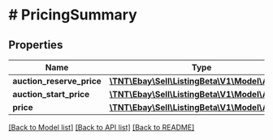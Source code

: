 # # PricingSummary

## Properties

Name | Type | Description | Notes
------------ | ------------- | ------------- | -------------
**auction_reserve_price** | [**\TNT\Ebay\Sell\ListingBeta\V1\Model\Amount**](Amount.md) |  | [optional]
**auction_start_price** | [**\TNT\Ebay\Sell\ListingBeta\V1\Model\Amount**](Amount.md) |  | [optional]
**price** | [**\TNT\Ebay\Sell\ListingBeta\V1\Model\Amount**](Amount.md) |  | [optional]

[[Back to Model list]](../../README.md#models) [[Back to API list]](../../README.md#endpoints) [[Back to README]](../../README.md)
